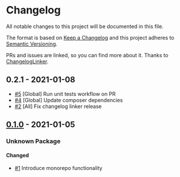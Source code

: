 # Changelog

All notable changes to this project will be documented in this file.

The format is based on [Keep a Changelog](http://keepachangelog.com/en/1.0.0/)
and this project adheres to [Semantic Versioning](http://semver.org/spec/v2.0.0.html).

PRs and issues are linked, so you can find more about it. Thanks to [ChangelogLinker](https://github.com/symplify/changelog-linker).

<!-- changelog-linker -->

## 0.2.1 - 2021-01-08

- [#5] [Global] Run unit tests workflow on PR
- [#4] [Global] Update composer dependencies
- [#2] [All] Fix changelog linker release



## [0.1.0] - 2021-01-05

### Unknown Package

#### Changed

- [#1] Introduce monorepo functionality

[#1]: https://github.com/php-addition-repository/par/pull/1
[0.1.0]: https://github.com/php-addition-repository/par/compare/0.1.0...0.1.0
[#5]: https://github.com/php-addition-repository/par/pull/5
[#4]: https://github.com/php-addition-repository/par/pull/4
[#2]: https://github.com/php-addition-repository/par/pull/2
